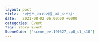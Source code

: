 ```yaml
---
layout: post
title:  "이벤트_2019여름_0화_오프닝"
date:   2021-08-02 06:00:00 +0000
categories: Event
Tags: Story Event
SceneCode: ["scene_evt190627_cp0_q1_s10"]
---
```

